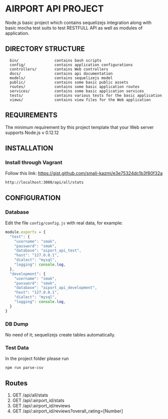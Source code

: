 AIRPORT API PROJECT
============================

Node.js basic project which contains sequelizejs integration along with basic mocha test suits to test RESTFULL API as well as modules of application.


DIRECTORY STRUCTURE
-------------------

      bin/                contains bash scripts
      config/             contains application configurations
      controllers/        contains Web controllers
      docs/               contains api documentation
      models/             contains sequelizejs model
      public/             contains some basic public assets
      routes/             contains some basic application routes
      services/           contains some basic application services
      tests/              contains various tests for the basic application
      views/              contains view files for the Web application


REQUIREMENTS
------------

The minimum requirement by this project template that your Web server supports Node.js v 0.12.12


INSTALLATION
------------

### Install through Vagrant

Follow this link: https://gist.github.com/smali-kazmi/e3e75324dc1b3f80f32a

~~~
http://localhost:3000/api/all/stats
~~~


CONFIGURATION
-------------

### Database

Edit the file `config/config.js` with real data, for example:

```javascript
module.exports = {
  "test": {
    "username": "smak",
    "password": "smak",
    "database": "aiport_api_test",
    "host": "127.0.0.1",
    "dialect": "mysql",
    "logging": console.log,
  },
  "development": {
    "username": "smak",
    "password": "smak",
    "database": "aiport_api_development",
    "host": "127.0.0.1",
    "dialect": "mysql",
    "logging": console.log,
  }
}
```

### DB Dump

No need of it; sequelizejs create tables automatically. 

### Test Data
In the project folder please run

```
npm run parse-csv
```

Routes
-------------

 1. GET /api/all/stats
 2. GET /api/:airport_id/stats
 3. GET /api/:airport_id/reviews
 4. GET /api/:airport_id/reviews?overall_rating=[Number]
